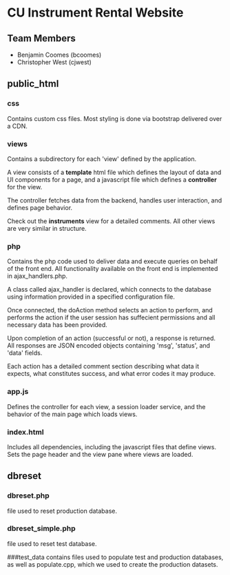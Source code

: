 # CU Instrument Rental Website
## Team Members
* Benjamin Coomes (bcoomes)
* Christopher West (cjwest)

## public_html

### css
Contains custom css files. Most styling is done via bootstrap delivered over a CDN.

### views
Contains a subdirectory for each 'view' defined by the application.  
  
 A view consists of a **template** html file which defines the layout of data and UI components for a page, and a javascript file which defines a **controller** for the view.  

 The controller fetches data from the backend, handles user interaction, and defines page behavior.  

 Check out the **instruments** view for a detailed comments. All other views are very similar in structure. 

### php
Contains the php code used to deliver data and execute queries on behalf of the front end. All functionality available on the front end is implemented in ajax_handlers.php.  

A class called ajax_handler is declared, which connects to the database using information provided in a specified configuration file.  
  

Once connected, the doAction method selects an action to perform, and performs the action if the user session has suffecient permissions and all necessary data has been provided. 

Upon completion of an action (successful or not), a response is returned. All responses are JSON encoded objects containing 'msg', 'status', and 'data' fields.  
  
Each action has a detailed comment section describing what data it expects, what constitutes success, and what error codes it may produce.


### app.js
Defines the controller for each view, a session loader service, and the behavior of the main page which loads views.

### index.html
Includes all dependencies, including the javascript files that define views. Sets the page header and the view pane where views are loaded.

## dbreset

### dbreset.php
file used to reset production database.

### dbreset_simple.php
file used to reset test database.

###test_data
contains files used to populate test and production databases, as well as populate.cpp, which we used to create the production datasets.